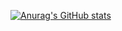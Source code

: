 [![Anurag's GitHub stats](https://github-readme-stats.vercel.app/api?username=zeioth&show_icons=true&count_private=true&line_height=27&theme=ayu-mirage)]()
